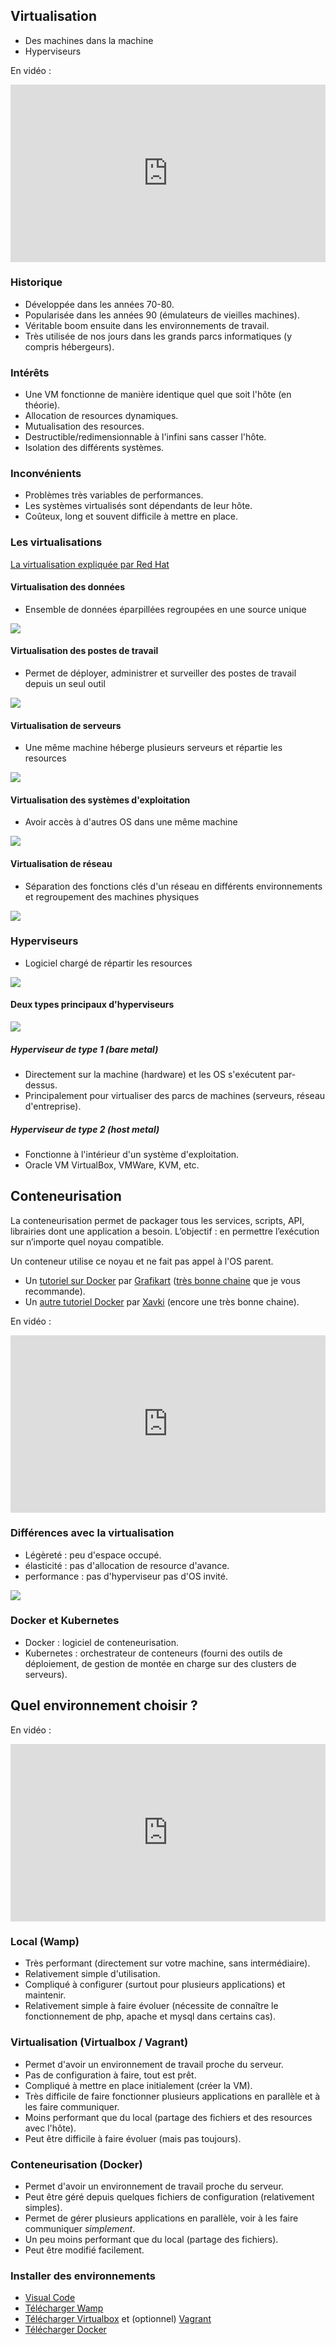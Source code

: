 
## Virtualisation

- Des machines dans la machine
- Hyperviseurs

En vidéo : 

<div style="position: relative; padding-bottom: 56.25%; height: 0;"><iframe src="https://www.loom.com/embed/bd25adc5530647f1a57a3cd0f50db521" frameborder="0" webkitallowfullscreen mozallowfullscreen allowfullscreen style="position: absolute; top: 0; left: 0; width: 100%; height: 100%;"></iframe></div>

### Historique

- Développée dans les années 70-80.
- Popularisée dans les années 90 (émulateurs de vieilles machines).
- Véritable boom ensuite dans les environnements de travail.
- Très utilisée de nos jours dans les grands parcs informatiques (y compris hébergeurs).

### Intérêts

- Une VM fonctionne de manière identique quel que soit l'hôte (en théorie).
- Allocation de resources dynamiques.
- Mutualisation des resources.
- Destructible/redimensionnable à l'infini sans casser l'hôte.
- Isolation des différents systèmes.

### Inconvénients

- Problèmes très variables de performances.
- Les systèmes virtualisés sont dépendants de leur hôte.
- Coûteux, long et souvent difficile à mettre en place.

### Les virtualisations

[La virtualisation expliquée par Red Hat](https://www.redhat.com/fr/topics/virtualization/what-is-virtualization)

#### Virtualisation des données

- Ensemble de données éparpillées regroupées en une source unique

![](./img/virtualization-data.png)

#### Virtualisation des postes de travail

- Permet de déployer, administrer et surveiller des postes de travail depuis un seul outil

![](./img/virtualization-desktop.png)

#### Virtualisation de serveurs

- Une même machine héberge plusieurs serveurs et répartie les resources

![](./img/virtualization-server.png)

#### Virtualisation des systèmes d'exploitation

- Avoir accès à d'autres OS dans une même machine

![](./img/virtualization-os.png)

#### Virtualisation de réseau

- Séparation des fonctions clés d'un réseau en différents environnements et regroupement des machines physiques

![](./img/virtualization-network.png)

### Hyperviseurs

- Logiciel chargé de répartir les resources

[![](./img/hyperviseur.png)](https://openclassrooms.com/fr/courses/2035806-virtualisez-votre-architecture-et-vos-environnements-de-travail/6313926-decouvrez-la-virtualisation-une-reponse-a-des-problemes-de-terrain)

#### Deux types principaux d'hyperviseurs

![](./img/hyperviseur-types.jpg) 

##### Hyperviseur de type 1 (bare metal)

- Directement sur la machine (hardware) et les OS s'exécutent par-dessus.
- Principalement pour virtualiser des parcs de machines (serveurs, réseau d'entreprise).

##### Hyperviseur de type 2 (host metal)

- Fonctionne à l'intérieur d'un système d'exploitation.
- Oracle VM VirtualBox, VMWare, KVM, etc.

## Conteneurisation

La conteneurisation permet de packager tous les services, scripts, API, librairies dont une application a besoin. L’objectif : en permettre l’exécution sur n’importe quel noyau compatible.

Un conteneur utilise ce noyau et ne fait pas appel à l'OS parent.

- Un [tutoriel sur Docker](https://www.youtube.com/watch?v=XgKOC6X8W28) par [Grafikart](https://www.grafikart.fr/) ([très bonne chaine](https://www.youtube.com/channel/UCj_iGliGCkLcHSZ8eqVNPDQ) que je vous recommande).
- Un [autre tutoriel Docker](https://www.youtube.com/watch?v=fdlZqRZXWOc&list=PLn6POgpklwWq0iz59-px2z-qjDdZKEvWd) par [Xavki](https://www.youtube.com/channel/UCs_AZuYXi6NA9tkdbhjItHQ) (encore une très bonne chaine).

En vidéo : 

<div style="position: relative; padding-bottom: 56.25%; height: 0;"><iframe src="https://www.loom.com/embed/82f67695be5a4126897120f1e57208db" frameborder="0" webkitallowfullscreen mozallowfullscreen allowfullscreen style="position: absolute; top: 0; left: 0; width: 100%; height: 100%;"></iframe></div>

### Différences avec la virtualisation

- Légèreté : peu d'espace occupé.
- élasticité : pas d'allocation de resource d'avance.
- performance : pas d'hyperviseur pas d'OS invité.

![](./img/container-vs-vm.png)

### Docker et Kubernetes

- Docker : logiciel de conteneurisation.
- Kubernetes : orchestrateur de conteneurs (fourni des outils de déploiement, de gestion de montée en charge sur des clusters de serveurs).

## Quel environnement choisir ?

En vidéo : 

<div style="position: relative; padding-bottom: 56.25%; height: 0;"><iframe src="https://www.loom.com/embed/484a302746aa48c085afb6a867837fcf" frameborder="0" webkitallowfullscreen mozallowfullscreen allowfullscreen style="position: absolute; top: 0; left: 0; width: 100%; height: 100%;"></iframe></div>

### Local (Wamp)

- Très performant (directement sur votre machine, sans intermédiaire).
- Relativement simple d'utilisation.
- Compliqué à configurer (surtout pour plusieurs applications) et maintenir.
- Relativement simple à faire évoluer (nécessite de connaître le fonctionnement de php, apache et mysql dans certains cas).

### Virtualisation (Virtualbox / Vagrant)

- Permet d'avoir un environnement de travail proche du serveur.
- Pas de configuration à faire, tout est prêt.
- Compliqué à mettre en place initialement (créer la VM).
- Très difficile de faire fonctionner plusieurs applications en parallèle et à les faire communiquer.
- Moins performant que du local (partage des fichiers et des resources avec l'hôte).
- Peut être difficile à faire évoluer (mais pas toujours).

### Conteneurisation (Docker)

- Permet d'avoir un environnement de travail proche du serveur.
- Peut être géré depuis quelques fichiers de configuration (relativement simples).
- Permet de gérer plusieurs applications en parallèle, voir à les faire communiquer *simplement*.
- Un peu moins performant que du local (partage des fichiers).
- Peut être modifié facilement.

### Installer des environnements

- [Visual Code](https://www.microsoft.com/en-us/download/details.aspx?id=30679) 
- [Télécharger Wamp](https://www.wampserver.com/)
- [Télécharger Virtualbox](https://www.virtualbox.org/wiki/Downloads) et (optionnel) [Vagrant](https://www.vagrantup.com/downloads)
- [Télécharger Docker](https://docs.docker.com/docker-for-windows/install/)
